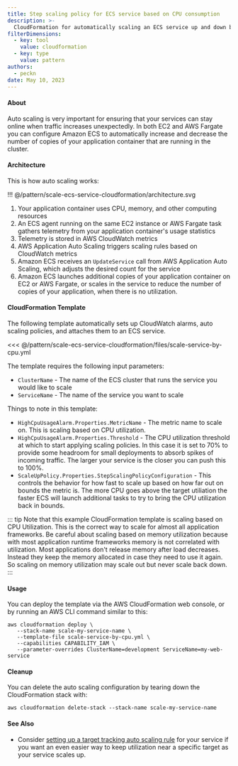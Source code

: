 ```yaml
---
title: Step scaling policy for ECS service based on CPU consumption
description: >-
  CloudFormation for automatically scaling an ECS service up and down based on CPU usage
filterDimensions:
  - key: tool
    value: cloudformation
  - key: type
    value: pattern
authors:
  - peckn
date: May 10, 2023
---
```


#### About

Auto scaling is very important for ensuring that your services can stay online when traffic increases unexpectedly. In both EC2 and AWS Fargate you can configure Amazon ECS to automatically increase and decrease the number of copies of your application container that are running in the cluster.

#### Architecture

This is how auto scaling works:

!!! @/pattern/scale-ecs-service-cloudformation/architecture.svg

1. Your application container uses CPU, memory, and other computing resources
2. An ECS agent running on the same EC2 instance or AWS Fargate task gathers telemetry from your application container's usage statistics
3. Telemetry is stored in AWS CloudWatch metrics
4. AWS Application Auto Scaling triggers scaling rules based on CloudWatch metrics
4. Amazon ECS receives an `UpdateService` call from AWS Application Auto Scaling, which adjusts the desired count for the service
4. Amazon ECS launches additional copies of your application container on EC2 or AWS Fargate, or scales in the service to reduce the number of copies of your application, when there is no utilization.

#### CloudFormation Template

The following template automatically sets up CloudWatch alarms, auto scaling policies, and attaches them to an ECS service.

<<< @/pattern/scale-ecs-service-cloudformation/files/scale-service-by-cpu.yml

The template requires the following input parameters:

- `ClusterName` - The name of the ECS cluster that runs the service you would like to scale
- `ServiceName` - The name of the service you want to scale

Things to note in this template:

- `HighCpuUsageAlarm.Properties.MetricName` - The metric name to scale on. This is scaling based on CPU utilization.
- `HighCpuUsageAlarm.Properties.Threshold` - The CPU utilization threshold at which to start applying scaling policies. In this case it is set to 70% to provide some headroom for small deployments to absorb spikes of incoming traffic. The larger your service is the closer you can push this to 100%.
- `ScaleUpPolicy.Properties.StepScalingPolicyConfiguration` - This controls the behavior for how fast to scale up based on how far out on bounds the metric is. The more CPU goes above the target utiliation the faster ECS will launch additional tasks to try to bring the CPU utilization back in bounds.

::: tip
Note that this example CloudFormation template is scaling based on CPU Utilization. This is the correct way to scale for almost all application frameworks. Be careful about scaling based on memory utilization because with most application runtime frameworks memory is not correlated with utilization. Most applications don't release memory after load decreases. Instead they keep the memory allocated in case they need to use it again. So scaling on memory utilization may scale out but never scale back down.
:::

#### Usage

You can deploy the template via the AWS CloudFormation web console, or by running an AWS CLI command similar to this:

```shell
aws cloudformation deploy \
   --stack-name scale-my-service-name \
   --template-file scale-service-by-cpu.yml \
   --capabilities CAPABILITY_IAM \
   --parameter-overrides ClusterName=development ServiceName=my-web-service
```

#### Cleanup

You can delete the auto scaling configuration by tearing down the CloudFormation stack with:

```shell
aws cloudformation delete-stack --stack-name scale-my-service-name
```

#### See Also

- Consider [setting up a target tracking auto scaling rule](/target-tracking-scale-ecs-service-cloudformation) for your service if you want an even easier way to keep utilization near a specific target as your service scales up.